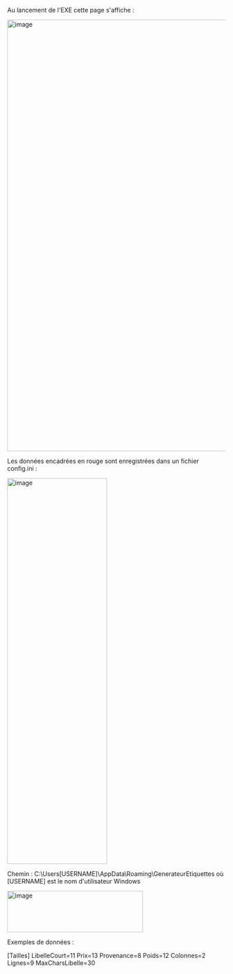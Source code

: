 Au lancement de l'EXE cette page s'affiche :

<img width="1293" height="993" alt="image" src="https://github.com/user-attachments/assets/e6eea23b-8459-4954-861f-c6e358e6fb3b" />

Les données encadrées en rouge sont enregistrées dans un fichier config.ini :

<img width="230" height="888" alt="image" src="https://github.com/user-attachments/assets/ecaa0f69-4fff-48b9-a34e-9921f0410b04" />

Chemin : C:\Users\[USERNAME]\AppData\Roaming\GenerateurEtiquettes où [USERNAME] est le nom d'utilisateur Windows

<img width="313" height="95" alt="image" src="https://github.com/user-attachments/assets/e503db2c-2ea0-48e6-b3de-f37e502930ad" />

Exemples de données : 

[Tailles]
LibelleCourt=11
Prix=13
Provenance=8
Poids=12
Colonnes=2
Lignes=9
MaxCharsLibelle=30


